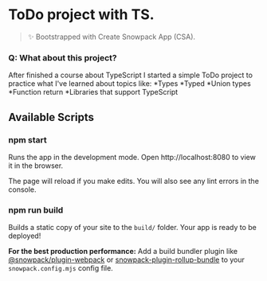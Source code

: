 # ToDo project with TS.

> ✨ Bootstrapped with Create Snowpack App (CSA).

### Q: What about this project?
After finished a course about TypeScript I started a simple ToDo project to practice what I've learned about topics like: 
*Types
*Typed
*Union types
*Function return
*Libraries that support TypeScript

## Available Scripts

### npm start

Runs the app in the development mode.
Open http://localhost:8080 to view it in the browser.

The page will reload if you make edits.
You will also see any lint errors in the console.

### npm run build

Builds a static copy of your site to the `build/` folder.
Your app is ready to be deployed!

**For the best production performance:** Add a build bundler plugin like [@snowpack/plugin-webpack](https://github.com/snowpackjs/snowpack/tree/main/plugins/plugin-webpack) or [snowpack-plugin-rollup-bundle](https://github.com/ParamagicDev/snowpack-plugin-rollup-bundle) to your `snowpack.config.mjs` config file.


